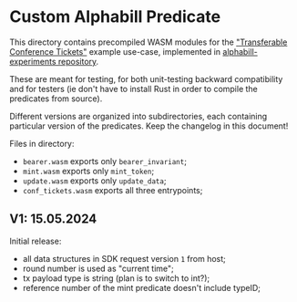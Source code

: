 # Custom Alphabill Predicate

This directory contains precompiled WASM modules for the
["Transferable Conference Tickets"](https://guardtime.atlassian.net/wiki/spaces/AB/pages/3538419747/Example+Use-Case+Transferable+Conference+Tickets)
example use-case, implemented in 
[alphabill-experiments repository](https://gitdc.ee.guardtime.com/alphabill/alphabill-experiments/-/tree/master/rust-sdk/predicates/conference-tickets).

These are meant for testing, for both unit-testing backward compatibility and
for testers (ie don't have to install Rust in order to compile the predicates
from source).

Different versions are organized into subdirectories, each containing particular
version of the predicates. Keep the changelog in this document!

Files in directory:
- `bearer.wasm` exports only `bearer_invariant`;
- `mint.wasm` exports only `mint_token`;
- `update.wasm` exports only `update_data`;
- `conf_tickets.wasm` exports all three entrypoints;


## V1: 15.05.2024

Initial release:
- all data structures in SDK request version `1` from host;
- round number is used as "current time";
- tx payload type is string (plan is to switch to int?);
- reference number of the mint predicate doesn't include typeID;
